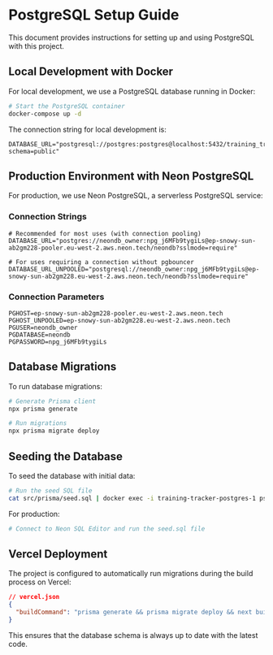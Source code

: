 # PostgreSQL Setup Guide

This document provides instructions for setting up and using PostgreSQL with this project.

## Local Development with Docker

For local development, we use a PostgreSQL database running in Docker:

```bash
# Start the PostgreSQL container
docker-compose up -d
```

The connection string for local development is:

```
DATABASE_URL="postgresql://postgres:postgres@localhost:5432/training_tracker?schema=public"
```

## Production Environment with Neon PostgreSQL

For production, we use Neon PostgreSQL, a serverless PostgreSQL service:

### Connection Strings

```
# Recommended for most uses (with connection pooling)
DATABASE_URL="postgres://neondb_owner:npg_j6MFb9tygiLs@ep-snowy-sun-ab2gm228-pooler.eu-west-2.aws.neon.tech/neondb?sslmode=require"

# For uses requiring a connection without pgbouncer
DATABASE_URL_UNPOOLED="postgresql://neondb_owner:npg_j6MFb9tygiLs@ep-snowy-sun-ab2gm228.eu-west-2.aws.neon.tech/neondb?sslmode=require"
```

### Connection Parameters

```
PGHOST=ep-snowy-sun-ab2gm228-pooler.eu-west-2.aws.neon.tech
PGHOST_UNPOOLED=ep-snowy-sun-ab2gm228.eu-west-2.aws.neon.tech
PGUSER=neondb_owner
PGDATABASE=neondb
PGPASSWORD=npg_j6MFb9tygiLs
```

## Database Migrations

To run database migrations:

```bash
# Generate Prisma client
npx prisma generate

# Run migrations
npx prisma migrate deploy
```

## Seeding the Database

To seed the database with initial data:

```bash
# Run the seed SQL file
cat src/prisma/seed.sql | docker exec -i training-tracker-postgres-1 psql -U postgres -d training_tracker
```

For production:

```bash
# Connect to Neon SQL Editor and run the seed.sql file
```

## Vercel Deployment

The project is configured to automatically run migrations during the build process on Vercel:

```json
// vercel.json
{
  "buildCommand": "prisma generate && prisma migrate deploy && next build"
}
```

This ensures that the database schema is always up to date with the latest code.
